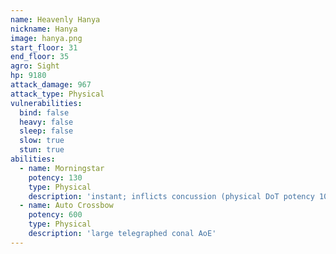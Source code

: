 ```yaml
---
name: Heavenly Hanya
nickname: Hanya
image: hanya.png
start_floor: 31
end_floor: 35
agro: Sight
hp: 9180
attack_damage: 967
attack_type: Physical
vulnerabilities:
  bind: false
  heavy: false
  sleep: false
  slow: true
  stun: true
abilities:
  - name: Morningstar
    potency: 130
    type: Physical
    description: 'instant; inflicts concussion (physical DoT potency 10, 15s)'
  - name: Auto Crossbow
    potency: 600
    type: Physical
    description: 'large telegraphed conal AoE'
---
```

